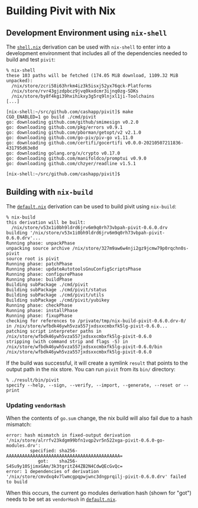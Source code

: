 # Building Pivit with Nix

## Development Environment using `nix-shell`

The [`shell.nix`](shell.nix) derivation can be used with `nix-shell`
to enter into a development environment that includes all of the
dependencies needed to build and test `pivit`:

```
% nix-shell
these 103 paths will be fetched (174.05 MiB download, 1109.32 MiB unpacked):
  /nix/store/zcri58i63hrkm4iz3k5isxj52yx76qck-Platforms
  /nix/store/rvr43gjzdpbcz9jvq0kxdcmr3ijnq0zg-SDKs
  /nix/store/by8f4kgi39hxihikxy3g5rq9lnjxl1ji-Toolchains
[...]

[nix-shell:~/src/github.com/cashapp/pivit]$ make
CGO_ENABLED=1 go build ./cmd/pivit
go: downloading github.com/github/smimesign v0.2.0
go: downloading github.com/pkg/errors v0.9.1
go: downloading github.com/pborman/getopt/v2 v2.1.0
go: downloading github.com/go-piv/piv-go v1.11.0
go: downloading github.com/certifi/gocertifi v0.0.0-20210507211836-431795d63e8d
go: downloading golang.org/x/crypto v0.17.0
go: downloading github.com/manifoldco/promptui v0.9.0
go: downloading github.com/chzyer/readline v1.5.1

[nix-shell:~/src/github.com/cashapp/pivit]$
```

## Building with `nix-build`

The [`default.nix`](default.nix) derivation can be used to build pivit
using `nix-build`:

```
% nix-build
this derivation will be built:
  /nix/store/v53x1i0bh9ldrd6jrv6m9q0rh73vbpah-pivit-0.6.0.drv
building '/nix/store/v53x1i0bh9ldrd6jrv6m9q0rh73vbpah-pivit-0.6.0.drv'...
Running phase: unpackPhase
unpacking source archive /nix/store/327m9aw6w4nji2gz9jcmw79p0rqchn0s-pivit
source root is pivit
Running phase: patchPhase
Running phase: updateAutotoolsGnuConfigScriptsPhase
Running phase: configurePhase
Running phase: buildPhase
Building subPackage ./cmd/pivit
Building subPackage ./cmd/pivit/status
Building subPackage ./cmd/pivit/utils
Building subPackage ./cmd/pivit/yubikey
Running phase: checkPhase
Running phase: installPhase
Running phase: fixupPhase
checking for references to /private/tmp/nix-build-pivit-0.6.0.drv-0/ in /nix/store/wfbdk46ywh5vza557jxdsxxcmbxfk5lg-pivit-0.6.0...
patching script interpreter paths in /nix/store/wfbdk46ywh5vza557jxdsxxcmbxfk5lg-pivit-0.6.0
stripping (with command strip and flags -S) in  /nix/store/wfbdk46ywh5vza557jxdsxxcmbxfk5lg-pivit-0.6.0/bin
/nix/store/wfbdk46ywh5vza557jxdsxxcmbxfk5lg-pivit-0.6.0
```

If the build was successful, it will create a symlink `result` that points to
the output path in the nix store. You can run `pivit` from its `bin/`
directory:

```
% ./result/bin/pivit
specify --help, --sign, --verify, --import, --generate, --reset or --print
```

### Updating `vendorHash`

When the contents of `go.sum` change, the nix build will also fail due to a
hash mismatch:

```
error: hash mismatch in fixed-output derivation '/nix/store/alrrfv23kdgm99bfn1vqp2vr5n522xga-pivit-0.6.0-go-modules.drv':
         specified: sha256-AAAAAAAAAAAAAAAAAAAAAAAAAAAAAAAAAAAAAAAAAAA=
            got:    sha256-S4Su9y10SjimxGAm/3k3tgritZ44ZB2N4CdwQEcGvQc=
error: 1 dependencies of derivation '/nix/store/cmvdxq4v7lwmcgpqpwjwnc3dngprqilj-pivit-0.6.0.drv' failed to build
```

When this occurs, the current go modules derivation hash (shown for "got")
needs to be set as `vendorHash` in [`default.nix`](default.nix).
